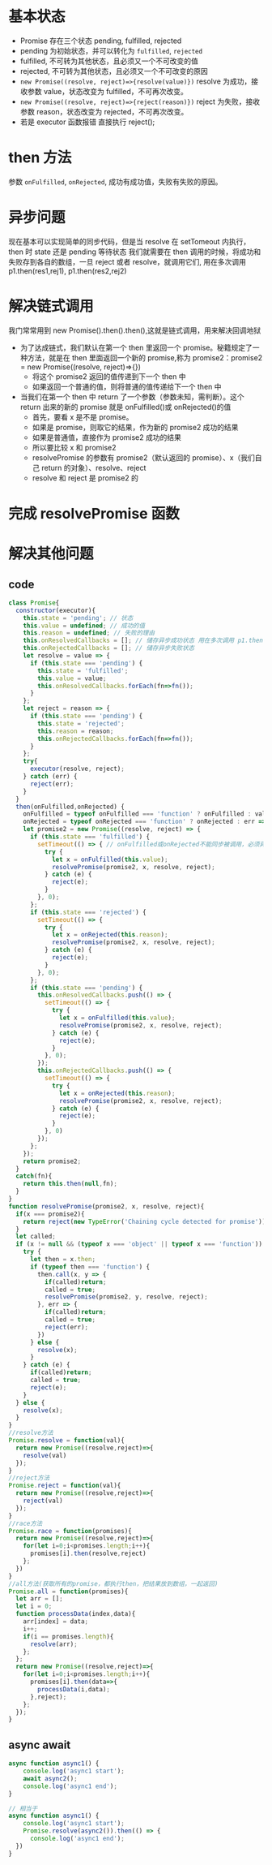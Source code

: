 # 基本状态

- Promise 存在三个状态 pending, fulfilled, rejected
- pending 为初始状态，并可以转化为 `fulfilled`, `rejected`
- fulfilled, 不可转为其他状态，且必须又一个不可改变的值
- rejected, 不可转为其他状态，且必须又一个不可改变的原因
- `new Promise((resolve, reject)=>{resolve(value)})` resolve 为成功，接收参数 value，状态改变为 fulfilled，不可再次改变。
- `new Promise((resolve, reject)=>{reject(reason)})` reject 为失败，接收参数 reason，状态改变为 rejected，不可再次改变。
- 若是 executor 函数报错 直接执行 reject();

# then 方法

参数 `onFulfilled`, `onRejected`, 成功有成功值，失败有失败的原因。

# 异步问题

现在基本可以实现简单的同步代码，但是当 resolve 在 setTomeout 内执行，then 时 state 还是 pending 等待状态 我们就需要在 then 调用的时候，将成功和失败存到各自的数组，一旦 reject 或者 resolve，就调用它们, 用在多次调用 p1.then(res1,rej1), p1.then(res2,rej2)

# 解决链式调用

我门常常用到 new Promise().then().then(),这就是链式调用，用来解决回调地狱

- 为了达成链式，我们默认在第一个 then 里返回一个 promise。秘籍规定了一种方法，就是在 then 里面返回一个新的 promise,称为 promise2：promise2 = new Promise((resolve, reject)=>{})
  - 将这个 promise2 返回的值传递到下一个 then 中
  - 如果返回一个普通的值，则将普通的值传递给下一个 then 中
- 当我们在第一个 then 中 return 了一个参数（参数未知，需判断）。这个 return 出来的新的 promise 就是 onFulfilled()或 onRejected()的值
  - 首先，要看 x 是不是 promise。
  - 如果是 promise，则取它的结果，作为新的 promise2 成功的结果
  - 如果是普通值，直接作为 promise2 成功的结果
  - 所以要比较 x 和 promise2
  - resolvePromise 的参数有 promise2（默认返回的 promise）、x（我们自己 return 的对象）、resolve、reject
  - resolve 和 reject 是 promise2 的

# 完成 resolvePromise 函数

# 解决其他问题

## code

```JavaScript
class Promise{
  constructor(executor){
    this.state = 'pending'; // 状态
    this.value = undefined; // 成功的值
    this.reason = undefined; // 失败的理由
    this.onResolvedCallbacks = []; // 储存异步成功状态 用在多次调用 p1.then(res1,rej1), p1.then(res2,rej2)
    this.onRejectedCallbacks = []; // 储存异步失败状态
    let resolve = value => {
      if (this.state === 'pending') {
        this.state = 'fulfilled';
        this.value = value;
        this.onResolvedCallbacks.forEach(fn=>fn());
      }
    };
    let reject = reason => {
      if (this.state === 'pending') {
        this.state = 'rejected';
        this.reason = reason;
        this.onRejectedCallbacks.forEach(fn=>fn());
      }
    };
    try{
      executor(resolve, reject);
    } catch (err) {
      reject(err);
    }
  }
  then(onFulfilled,onRejected) {
    onFulfilled = typeof onFulfilled === 'function' ? onFulfilled : value => value;
    onRejected = typeof onRejected === 'function' ? onRejected : err => { throw err };
    let promise2 = new Promise((resolve, reject) => {
      if (this.state === 'fulfilled') {
        setTimeout(() => { // onFulfilled或onRejected不能同步被调用，必须异步调用。我们就用setTimeout解决异步问题
          try {
            let x = onFulfilled(this.value);
            resolvePromise(promise2, x, resolve, reject);
          } catch (e) {
            reject(e);
          }
        }, 0);
      };
      if (this.state === 'rejected') {
        setTimeout(() => {
          try {
            let x = onRejected(this.reason);
            resolvePromise(promise2, x, resolve, reject);
          } catch (e) {
            reject(e);
          }
        }, 0);
      };
      if (this.state === 'pending') {
        this.onResolvedCallbacks.push(() => {
          setTimeout(() => {
            try {
              let x = onFulfilled(this.value);
              resolvePromise(promise2, x, resolve, reject);
            } catch (e) {
              reject(e);
            }
          }, 0);
        });
        this.onRejectedCallbacks.push(() => {
          setTimeout(() => {
            try {
              let x = onRejected(this.reason);
              resolvePromise(promise2, x, resolve, reject);
            } catch (e) {
              reject(e);
            }
          }, 0)
        });
      };
    });
    return promise2;
  }
  catch(fn){
    return this.then(null,fn);
  }
}
function resolvePromise(promise2, x, resolve, reject){
  if(x === promise2){
    return reject(new TypeError('Chaining cycle detected for promise'));
  }
  let called;
  if (x != null && (typeof x === 'object' || typeof x === 'function')) {
    try {
      let then = x.then;
      if (typeof then === 'function') {
        then.call(x, y => {
          if(called)return;
          called = true;
          resolvePromise(promise2, y, resolve, reject);
        }, err => {
          if(called)return;
          called = true;
          reject(err);
        })
      } else {
        resolve(x);
      }
    } catch (e) {
      if(called)return;
      called = true;
      reject(e);
    }
  } else {
    resolve(x);
  }
}
//resolve方法
Promise.resolve = function(val){
  return new Promise((resolve,reject)=>{
    resolve(val)
  });
}
//reject方法
Promise.reject = function(val){
  return new Promise((resolve,reject)=>{
    reject(val)
  });
}
//race方法
Promise.race = function(promises){
  return new Promise((resolve,reject)=>{
    for(let i=0;i<promises.length;i++){
      promises[i].then(resolve,reject)
    };
  })
}
//all方法(获取所有的promise，都执行then，把结果放到数组，一起返回)
Promise.all = function(promises){
  let arr = [];
  let i = 0;
  function processData(index,data){
    arr[index] = data;
    i++;
    if(i == promises.length){
      resolve(arr);
    };
  };
  return new Promise((resolve,reject)=>{
    for(let i=0;i<promises.length;i++){
      promises[i].then(data=>{
        processData(i,data);
      },reject);
    };
  });
}
```

## async await

```JavaScript
async function async1() {
    console.log('async1 start');
    await async2();
    console.log('async1 end');
}

// 相当于
async function async1() {
    console.log('async1 start');
    Promise.resolve(async2()).then(() => {
      console.log('async1 end');
  })
}
```
